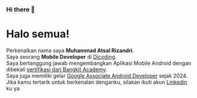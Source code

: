 ### Hi there 👋

<!--
**atsalrizandri/atsalrizandri** is a ✨ _special_ ✨ repository because its `README.md` (this file) appears on your GitHub profile.

Here are some ideas to get you started:

- 🔭 I’m currently working on ...
- 🌱 I’m currently learning ...
- 👯 I’m looking to collaborate on ...
- 🤔 I’m looking for help with ...
- 💬 Ask me about ...
- 📫 How to reach me: ...
- 😄 Pronouns: ...
- ⚡ Fun fact: ...
-->

# Halo semua! 

Perkenalkan nama saya **Muhammad Atsal Rizandri**.\
Saya seorang **Mobile Developer** di [Dicoding](https://www.dicoding.com/).\
Saya bertanggung jawab mengembangkan Aplikasi Mobile Android dengan dibekali [sertifikasi dari Bangkit Academy](https://developers.google.com/certification/associate-android-developer?hl=id).\
Saya juga memiliki gelar [Google Associate Android Developer](https://www.credential.net/3223355) sejak 2024.\
Jika kamu tertarik untuk berkenalan denganku, silakan ikuti akun [Linkedin](https://www.linkedin.com/in/atsal-rizandri/) ku ya.
